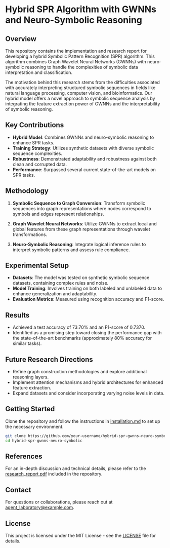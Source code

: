 
# Hybrid SPR Algorithm with GWNNs and Neuro-Symbolic Reasoning

## Overview

This repository contains the implementation and research report for developing a hybrid Symbolic Pattern Recognition (SPR) algorithm. This algorithm combines Graph Wavelet Neural Networks (GWNNs) with neuro-symbolic reasoning to handle the complexities of symbolic data interpretation and classification.

The motivation behind this research stems from the difficulties associated with accurately interpreting structured symbolic sequences in fields like natural language processing, computer vision, and bioinformatics. Our hybrid model offers a novel approach to symbolic sequence analysis by integrating the feature extraction power of GWNNs and the interpretability of symbolic reasoning.

## Key Contributions

- **Hybrid Model**: Combines GWNNs and neuro-symbolic reasoning to enhance SPR tasks.
- **Training Strategy**: Utilizes synthetic datasets with diverse symbolic sequence complexities.
- **Robustness**: Demonstrated adaptability and robustness against both clean and corrupted data.
- **Performance**: Surpassed several current state-of-the-art models on SPR tasks.

## Methodology

1. **Symbolic Sequence to Graph Conversion**: Transform symbolic sequences into graph representations where nodes correspond to symbols and edges represent relationships.
   
2. **Graph Wavelet Neural Networks**: Utilize GWNNs to extract local and global features from these graph representations through wavelet transformations.
   
3. **Neuro-Symbolic Reasoning**: Integrate logical inference rules to interpret symbolic patterns and assess rule compliance.

## Experimental Setup

- **Datasets**: The model was tested on synthetic symbolic sequence datasets, containing complex rules and noise.
- **Model Training**: Involves training on both labeled and unlabeled data to enhance generalization and adaptability.
- **Evaluation Metrics**: Measured using recognition accuracy and F1-score.

## Results

- Achieved a test accuracy of 73.70% and an F1-score of 0.7370.
- Identified as a promising step toward closing the performance gap with the state-of-the-art benchmarks (approximately 80% accuracy for similar tasks).

## Future Research Directions

- Refine graph construction methodologies and explore additional reasoning layers.
- Implement attention mechanisms and hybrid architectures for enhanced feature extraction.
- Expand datasets and consider incorporating varying noise levels in data.

## Getting Started

Clone the repository and follow the instructions in [installation.md](installation.md) to set up the necessary environment.

```bash
git clone https://github.com/your-username/hybrid-spr-gwnns-neuro-symbolic.git
cd hybrid-spr-gwnns-neuro-symbolic
```

## References

For an in-depth discussion and technical details, please refer to the [research_report.pdf](research_report.pdf) included in the repository.

## Contact

For questions or collaborations, please reach out at agent_laboratory@example.com.

## License

This project is licensed under the MIT License - see the [LICENSE](LICENSE) file for details.
```
